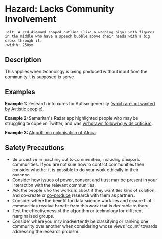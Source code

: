 # Hazard: Lacks Community Involvement

```{image} ../images/hazards/lacks-community.png
:alt: A red diamond shaped outline (like a warning sign) with figures in the middle who have a speech bubble above their heads with a big cross through it.
:width: 250px
```

## Description

This applies when technology is being produced without input from the community it is supposed to serve.

## Examples

__Example 1:__ Research into cures for Autism generally ([which are not wanted by Autistic people](https://www.theguardian.com/commentisfree/2009/jan/14/autism-health)).

__Example 2:__ Samaritan's Radar app highlighted people who may be struggling to cope on Twitter, and was [withdrawn following wide criticism](https://www.samaritans.org/about-samaritans/research-policy/internet-suicide/samaritans-radar/).

__Example 3:__ [Algorithmic colonisation of Africa](https://script-ed.org/article/algorithmic-colonization-of-africa/)

## Safety Precautions

- Be proactive in reaching out to communities, including diasporic communities. If you are not sure how to contact communities then consider
whether it is possible to do your work ethically in their absence.
- Consider how issues of power, consent and trust may be present in your interaction with the relevant communities.
- Ask the people who the works is about if they want this kind of solution, and co-create or [co-produce](https://involve.org.uk/resources/methods/co-production) research with them as partners.
- Consider where the benefit for data science work lies and ensure that communities receive benefit from this work that is desirable to them.
- Test the effectiveness of the algorithm or technology for different marginalised groups.
- Consider where you may inadvertently be [classifying or ranking](ranks-classifies) one community over another when considering whose views 'count' towards addressing the research problem.
